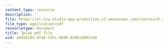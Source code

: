 ```yaml
---
content_type: resource
description: ''
file: https://ol-ocw-studio-app-production.s3.amazonaws.com/courses/8-20-introduction-to-special-relativity-january-iap-2021/a6956194d7a6545c6699828819893cb0_CPaFPYeVKoY.pdf
file_type: application/pdf
resourcetype: Document
title: 3play pdf file
uid: a6956194-d7a6-545c-6699-828819893cb0
---
```

